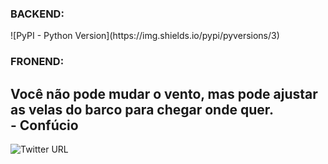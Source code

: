 <h3>BACKEND:</h3></p>
![PyPI - Python Version](https://img.shields.io/pypi/pyversions/3)

<h3>FRONEND:</h3></p>

## Você não pode mudar o vento, mas pode ajustar as velas do barco para chegar onde quer.<br> - Confúcio

![Twitter URL](https://img.shields.io/twitter/url?style=social&url=https%3A%2F%2Ftwitter.com%2Ffconeto)

